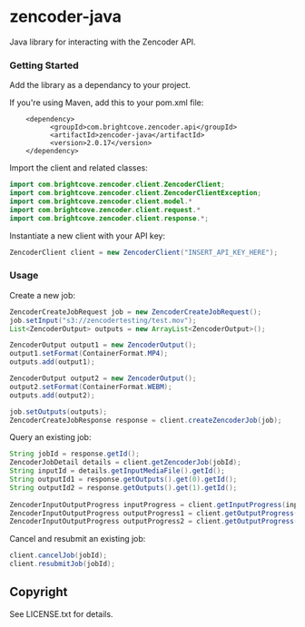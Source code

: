 zencoder-java
====================

Java library for interacting with the Zencoder API.

### Getting Started

Add the library as a dependancy to your project.

If you're using Maven, add this to your pom.xml file:

        <dependency>
              <groupId>com.brightcove.zencoder.api</groupId>
              <artifactId>zencoder-java</artifactId>
              <version>2.0.17</version>
        </dependency>


Import the client and related classes:

```java
import com.brightcove.zencoder.client.ZencoderClient;
import com.brightcove.zencoder.client.ZencoderClientException;
import com.brightcove.zencoder.client.model.*
import com.brightcove.zencoder.client.request.*
import com.brightcove.zencoder.client.response.*;
```

Instantiate a new client with your API key:

```java
ZencoderClient client = new ZencoderClient("INSERT_API_KEY_HERE");
```

### Usage

Create a new job:

```java
ZencoderCreateJobRequest job = new ZencoderCreateJobRequest();
job.setInput("s3://zencodertesting/test.mov");
List<ZencoderOutput> outputs = new ArrayList<ZencoderOutput>();

ZencoderOutput output1 = new ZencoderOutput();
output1.setFormat(ContainerFormat.MP4);
outputs.add(output1);

ZencoderOutput output2 = new ZencoderOutput();
output2.setFormat(ContainerFormat.WEBM);
outputs.add(output2);

job.setOutputs(outputs);
ZencoderCreateJobResponse response = client.createZencoderJob(job);
```

Query an existing job:

```java
String jobId = response.getId();
ZencoderJobDetail details = client.getZencoderJob(jobId);
String inputId = details.getInputMediaFile().getId();
String outputId1 = response.getOutputs().get(0).getId();
String outputId2 = response.getOutputs().get(1).getId();
        
ZencoderInputOutputProgress inputProgress = client.getInputProgress(inputId);
ZencoderInputOutputProgress outputProgress1 = client.getOutputProgress(outputId1);
ZencoderInputOutputProgress outputProgress2 = client.getOutputProgress(outputId2);
```

Cancel and resubmit an existing job:

```java
client.cancelJob(jobId);
client.resubmitJob(jobId);
```

## Copyright
See LICENSE.txt for details.

